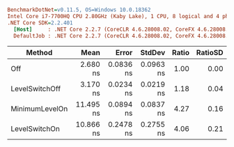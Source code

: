``` ini

BenchmarkDotNet=v0.11.5, OS=Windows 10.0.18362
Intel Core i7-7700HQ CPU 2.80GHz (Kaby Lake), 1 CPU, 8 logical and 4 physical cores
.NET Core SDK=2.2.401
  [Host]     : .NET Core 2.2.7 (CoreCLR 4.6.28008.02, CoreFX 4.6.28008.03), 64bit RyuJIT
  DefaultJob : .NET Core 2.2.7 (CoreCLR 4.6.28008.02, CoreFX 4.6.28008.03), 64bit RyuJIT


```
|         Method |      Mean |     Error |    StdDev | Ratio | RatioSD |
|--------------- |----------:|----------:|----------:|------:|--------:|
|            Off |  2.680 ns | 0.0836 ns | 0.0963 ns |  1.00 |    0.00 |
| LevelSwitchOff |  3.170 ns | 0.0234 ns | 0.0219 ns |  1.18 |    0.04 |
| MinimumLevelOn | 11.495 ns | 0.0894 ns | 0.0837 ns |  4.27 |    0.16 |
|  LevelSwitchOn | 10.866 ns | 0.2478 ns | 0.2755 ns |  4.06 |    0.21 |
